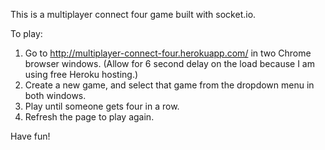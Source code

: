 This is a multiplayer connect four game built with socket.io.

To play:
1. Go to http://multiplayer-connect-four.herokuapp.com/ in two Chrome browser windows. (Allow for 6 second delay
on the load because I am using free Heroku hosting.)
2. Create a new game, and select that game from the dropdown menu in both windows.
3. Play until someone gets four in a row.
4. Refresh the page to play again.


Have fun!